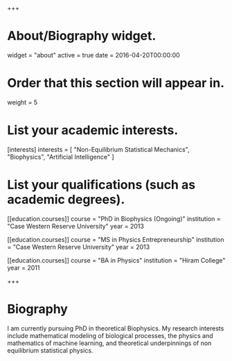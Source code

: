 +++
# About/Biography widget.
widget = "about"
active = true
date = 2016-04-20T00:00:00

# Order that this section will appear in.
weight = 5

# List your academic interests.
[interests]
  interests = [
    "Non-Equilibrium Statistical Mechanics",
    "Biophysics",
    "Artificial Intelligence"
  ]

# List your qualifications (such as academic degrees).
[[education.courses]]
  course = "PhD in Biophysics (Ongoing)"
  institution = "Case Western Reserve University"
  year = 2013

[[education.courses]]
  course = "MS in Physics Entrepreneurship"
  institution = "Case Western Reserve University"
  year = 2013

[[education.courses]]
  course = "BA in Physics"
  institution = "Hiram College"
  year = 2011

+++

# Biography

I am currently pursuing PhD in theoretical Biophysics. My research interests include mathematical modeling of biological processes, the physics and mathematics of machine learning, and theoretical underpinnings of non equilibrium statistical physics.

